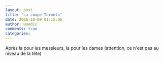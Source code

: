 ```yaml
---
layout: post
title: "La coupe Toronto"
date: 2006-10-09 01:15:06
author: Hoedic
comments: true
categories: 
---
```



Après la  pour les messieurs, la  pour les dames (attention, ce n'est pas au niveau de la tête)